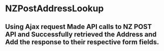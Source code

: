 # NZPostAddressLookup


## Using Ajax request Made API calls to NZ POST API and Successfully retrieved the Address and Add the response to their respective form fields.
